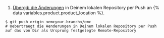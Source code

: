 1. [Übergib die Änderungen](/github/getting-started-with-github/pushing-commits-to-a-remote-repository/) in Deinem lokalen Repository per Push an {% data variables.product.product_location %}.
  ```shell
  $ git push origin <em>your-branch</em>
  # Uebertraegt die Aenderungen in Deinem lokalen Repository per Push auf das von Dir als Ursprung festgelegte Remote-Repository
  ```
